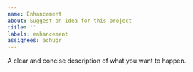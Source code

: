 ```yaml
---
name: Enhancement
about: Suggest an idea for this project
title: ''
labels: enhancement
assignees: achugr
---
```


A clear and concise description of what you want to happen.
